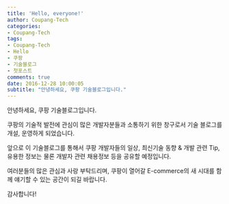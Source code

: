 ```yaml
---
title: 'Hello, everyone!'
author: Coupang-Tech
categories:
- Coupang-Tech
tags:
- Coupang-Tech
- Hello
- 쿠팡
- 기술블로그
- 첫포스트
comments: true
date: 2016-12-28 10:00:05
subtitle: "안녕하세요, 쿠팡 기술블로그입니다."
---
```


안녕하세요, 쿠팡 기술블로그입니다.

쿠팡의 기술적 발전에 관심이 많은 개발자분들과 소통하기 위한 창구로서 기술 블로그를 개설, 운영하게 되었습니다.

앞으로 이 기술블로그를 통해서 쿠팡 개발자들의 일상, 최신기술 동향 & 개발 관련 Tip, 유용한 정보는 물론 개발자 관련 채용정보 등을 공유할 예정입니다.

여러분들의 많은 관심과 사랑 부탁드리며, 쿠팡이 열어갈 E-commerce의 새 시대를 함께 얘기할 수 있는 공간이 되길 바랍니다.

감사합니다!
